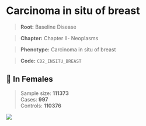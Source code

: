 # Carcinoma in situ of breast

> **Root:** Baseline Disease  

> **Chapter:** Chapter II- Neoplasms  

> **Phenotype:** Carcinoma in situ of breast  

> **Code:** `CD2_INSITU_BREAST`

## 👩 In Females  
> Sample size: **111373**  
> Cases: **997**  
> Controls: **110376**
<img src="/Disease/Figures/ALL/Incidence/CD2_INSITU_BREAST.png"/>
<CsvTable src="/Disease_Data/ALL/Incidence/COX_CD2_INSITU_BREAST.csv" label="🔍 View full results" />
